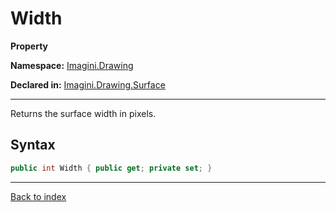 # Width

**Property**

**Namespace:** [Imagini.Drawing](Imagini.Drawing.md)

**Declared in:** [Imagini.Drawing.Surface](Imagini.Drawing.Surface.md)

------



Returns the surface width in pixels.


## Syntax

```csharp
public int Width { public get; private set; }
```

------

[Back to index](index.md)